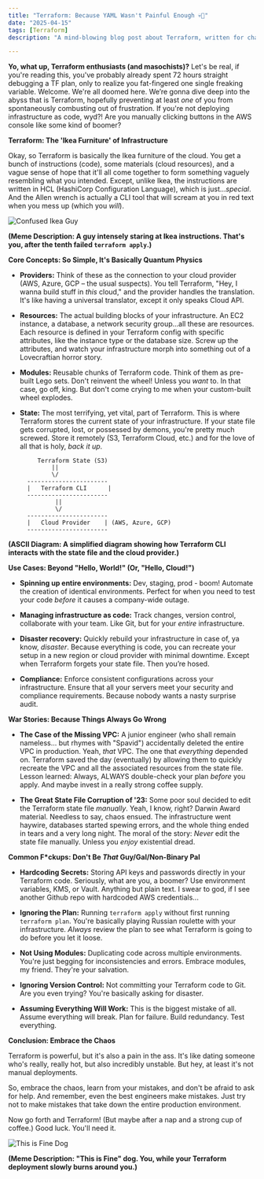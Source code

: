 ```yaml
---
title: "Terraform: Because YAML Wasn't Painful Enough 💀🙏"
date: "2025-04-15"
tags: [Terraform]
description: "A mind-blowing blog post about Terraform, written for chaotic Gen Z engineers who have probably committed code directly to prod."

---
```


**Yo, what up, Terraform enthusiasts (and masochists)?** Let's be real, if you're reading this, you've probably already spent 72 hours straight debugging a TF plan, only to realize you fat-fingered one single freaking variable. Welcome. We're all doomed here. We’re gonna dive deep into the abyss that is Terraform, hopefully preventing at least *one* of you from spontaneously combusting out of frustration. If you're not deploying infrastructure as code, wyd?! Are you manually clicking buttons in the AWS console like some kind of boomer?

**Terraform: The 'Ikea Furniture' of Infrastructure**

Okay, so Terraform is basically the Ikea furniture of the cloud. You get a bunch of instructions (code), some materials (cloud resources), and a vague sense of hope that it'll all come together to form something vaguely resembling what you intended. Except, unlike Ikea, the instructions are written in HCL (HashiCorp Configuration Language), which is just…*special*. And the Allen wrench is actually a CLI tool that will scream at you in red text when you mess up (which you *will*).

![Confused Ikea Guy](https://i.imgflip.com/4wh89r.jpg)

**(Meme Description: A guy intensely staring at Ikea instructions. That's you, after the tenth failed `terraform apply`.)**

**Core Concepts: So Simple, It's Basically Quantum Physics**

*   **Providers:** Think of these as the connection to your cloud provider (AWS, Azure, GCP – the usual suspects). You tell Terraform, "Hey, I wanna build stuff in *this* cloud," and the provider handles the translation. It's like having a universal translator, except it only speaks Cloud API.

*   **Resources:** The actual building blocks of your infrastructure. An EC2 instance, a database, a network security group...all these are resources. Each resource is defined in your Terraform config with specific attributes, like the instance type or the database size. Screw up the attributes, and watch your infrastructure morph into something out of a Lovecraftian horror story.

*   **Modules:** Reusable chunks of Terraform code. Think of them as pre-built Lego sets. Don't reinvent the wheel! Unless you *want* to. In that case, go off, king. But don't come crying to me when your custom-built wheel explodes.

*   **State:** The most terrifying, yet vital, part of Terraform. This is where Terraform stores the current state of your infrastructure. If your state file gets corrupted, lost, or possessed by demons, you're pretty much screwed. Store it remotely (S3, Terraform Cloud, etc.) and for the love of all that is holy, *back it up*.

    ```ascii
         Terraform State (S3)
             ||
             \/
      -----------------------
      |   Terraform CLI      |
      -----------------------
              ||
              \/
      -----------------------
      |   Cloud Provider    | (AWS, Azure, GCP)
      -----------------------
    ```

**(ASCII Diagram: A simplified diagram showing how Terraform CLI interacts with the state file and the cloud provider.)**

**Use Cases: Beyond "Hello, World!" (Or, "Hello, Cloud!")**

*   **Spinning up entire environments:** Dev, staging, prod - boom! Automate the creation of identical environments. Perfect for when you need to test your code *before* it causes a company-wide outage.

*   **Managing infrastructure as code:** Track changes, version control, collaborate with your team. Like Git, but for your *entire* infrastructure.

*   **Disaster recovery:** Quickly rebuild your infrastructure in case of, ya know, *disaster*. Because everything is code, you can recreate your setup in a new region or cloud provider with minimal downtime. Except when Terraform forgets your state file. Then you’re hosed.

*   **Compliance:** Enforce consistent configurations across your infrastructure. Ensure that all your servers meet your security and compliance requirements. Because nobody wants a nasty surprise audit.

**War Stories: Because Things Always Go Wrong**

*   **The Case of the Missing VPC:** A junior engineer (who shall remain nameless... but rhymes with "Spavid") accidentally deleted the entire VPC in production. Yeah, *that* VPC. The one that *everything* depended on. Terraform saved the day (eventually) by allowing them to quickly recreate the VPC and all the associated resources from the state file. Lesson learned: Always, ALWAYS double-check your plan *before* you apply. And maybe invest in a really strong coffee supply.

*   **The Great State File Corruption of '23:** Some poor soul decided to edit the Terraform state file *manually*. Yeah, I know, right? Darwin Award material. Needless to say, chaos ensued. The infrastructure went haywire, databases started spewing errors, and the whole thing ended in tears and a very long night. The moral of the story: *Never* edit the state file manually. Unless you *enjoy* existential dread.

**Common F\*ckups: Don't Be *That* Guy/Gal/Non-Binary Pal**

*   **Hardcoding Secrets:** Storing API keys and passwords directly in your Terraform code. Seriously, what are you, a boomer? Use environment variables, KMS, or Vault. Anything but plain text. I swear to god, if I see another Github repo with hardcoded AWS credentials...

*   **Ignoring the Plan:** Running `terraform apply` without first running `terraform plan`. You're basically playing Russian roulette with your infrastructure. *Always* review the plan to see what Terraform is going to do before you let it loose.

*   **Not Using Modules:** Duplicating code across multiple environments. You're just begging for inconsistencies and errors. Embrace modules, my friend. They're your salvation.

*   **Ignoring Version Control:** Not committing your Terraform code to Git. Are you even trying? You're basically asking for disaster.

*   **Assuming Everything Will Work:** This is the biggest mistake of all. Assume everything will break. Plan for failure. Build redundancy. Test everything.

**Conclusion: Embrace the Chaos**

Terraform is powerful, but it's also a pain in the ass. It's like dating someone who's really, really hot, but also incredibly unstable. But hey, at least it's not manual deployments.

So, embrace the chaos, learn from your mistakes, and don't be afraid to ask for help. And remember, even the best engineers make mistakes. Just try not to make mistakes that take down the entire production environment.

Now go forth and Terraform! (But maybe after a nap and a strong cup of coffee.) Good luck. You'll need it.

![This is Fine Dog](https://i.kym-cdn.com/entries/icons/original/000/018/654/this_is_fine.jpg)

**(Meme Description: "This is Fine" dog. You, while your Terraform deployment slowly burns around you.)**
